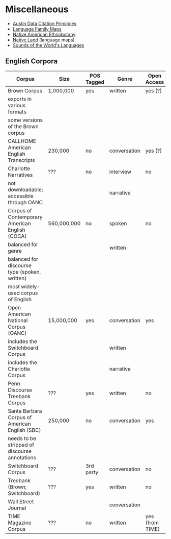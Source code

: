 # Miscellaneous

* [Austin Data Citation Principles](http://site.uit.no/linguisticsdatacitation/)
* [Language Family Maps](https://humans-who-read-grammars.blogspot.com/2019/10/language-family-maps.html)
* [Native American Ethnobotany](http://naeb.brit.org/)
* [Native Land](https://native-land.ca/) (language maps)
* [Sounds of the World's Languages](https://enunciate.arts.ubc.ca/linguistics/world-sounds/)

## English Corpora

| Corpus                                         | Size        | POS Tagged | Genre        | Open Access     |
|------------------------------------------------|-------------|------------|--------------|-----------------|
| Brown Corpus                                   | 1,000,000   | yes        | written      | yes (?)         |
| exports in various formats                     |             |            |              |                 |
| some versions of the Brown corpus              |             |            |              |                 |
| CALLHOME American English Transcripts          | 230,000     | no         | conversation | yes (?)         |
| Charlotte Narratives                           | ???         | no         | interview    | no              |
| not downloadable; accessible through OANC      |             |            | narrative    |                 |
| Corpus of Contemporary American English (COCA) | 560,000,000 | no         | spoken       | no              |
| balanced for genre                             |             |            | written      |                 |
| balanced for discourse type (spoken, written)  |             |            |              |                 |
| most widely-used corpus of English             |             |            |              |                 |
| Open American National Corpus (OANC)           | 15,000,000  | yes        | conversation | yes             |
| includes the Switchboard Corpus                |             |            | written      |                 |
| includes the Charlotte Corpus                  |             |            | narrative    |                 |
| Penn Discourse Treebank Corpus                 | ???         | yes        | written      | no              |
| Santa Barbara Corpus of American English (SBC) | 250,000     | no         | conversation | yes             |
| needs to be stripped of discourse annotations  |             |            |              |                 |
| Switchboard Corpus                             | ???         | 3rd party  | conversation | no              |
| Treebank (Brown; Switchboard)                  | ???         | yes        | written      | no              |
| Wall Street Journal                            |             |            | conversation |                 |
| TIME Magazine Corpus                           | ???         | no         | written      | yes (from TIME) |
